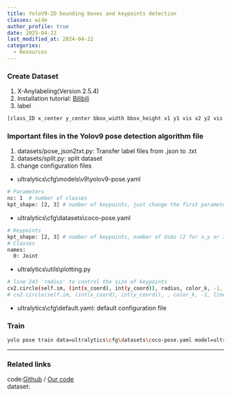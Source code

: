 ```yaml
---
title: YoloV9-2D bounding boxes and keypoints detection
classes: wide
author_profile: true
date: 2025-04-22
last_modified_at: 2024-04-22
categories: 
  - Resources
---
```



### Create Dataset
1. X-Anylabeling(Version 2.5.4)
2. Installation tutorial: [Bilibili](https://www.bilibili.com/video/BV1LHUkYzEwY/?vd_source=423235ba3c8c6b4fb4962ae292f89130)
3. label
```bash
[class_ID x_center y_center bbox_width bbox_height x1 y1 vis x2 y2 vis ...]
```

### Important files in the Yolov9 pose detection algorithm file
1. datasets/pose_json2txt.py: Transfer label files from .json to .txt
2. datasets/split.py: split dataset
3. change configuration files

- ultralytics\cfg\models\v9\yolov9-pose.yaml
```bash
# Parameters
nc: 1  # number of classes
kpt_shape: [2, 3] # number of keypoints, just change the first parameter, '3' means visibility
```


- ultralytics\cfg\datasets\coco-pose.yaml
```bash
# Keypoints
kpt_shape: [2, 3] # number of keypoints, number of dims (2 for x,y or 3 for x,y,visible)
# Classes
names:
  0: Joint
```

- ultralytics\utils\plotting.py 
```bash
# line 243 'radius' to control the size of keypoints
cv2.circle(self.im, (int(x_coord), int(y_coord)), radius, color_k, -1, lineType=cv2.LINE_AA)
# cv2.circle(self.im, (int(x_coord), int(y_coord)), , color_k, -1, lineType=cv2.LINE_AA)
```

- ultralytics\cfg\default.yaml: default configuration file

### Train
```bash
yolo pose train data=ultralytics\cfg\datasets\coco-pose.yaml model=ultralytics\cfg\models\v9\yolov9-pose.yaml epochs=300 imgsz=640
```



---
### Related links

code:[Github](https://github.com/senseable-ai/yolov9-pose) / [Our code](https://github.com/senseable-ai/yolov9-pose)
<br>
dataset:

